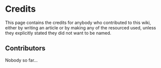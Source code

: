 # Credits

This page contains the credits for anybody who contributed to this wiki, either by writing an article or by making any of the resourced used, unless they explicitly stated they did not want to be named.

## Contributors

Nobody so far...
